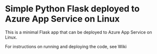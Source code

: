 # Simple Python Flask deployed to Azure App Service on Linux

This is a minimal Flask app that can be deployed to Azure App Service on Linux.

For instructions on running and deploying the code, see Wiki


